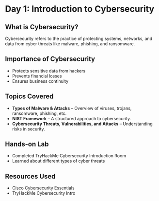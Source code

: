 # Day 1: Introduction to Cybersecurity  

##  What is Cybersecurity?  
Cybersecurity refers to the practice of protecting systems, networks, and data from cyber threats like malware, phishing, and ransomware.  

##  Importance of Cybersecurity  
- Protects sensitive data from hackers  
- Prevents financial losses  
- Ensures business continuity

## Topics Covered  
- **Types of Malware & Attacks** – Overview of viruses, trojans, ransomware, phishing, etc.  
- **NIST Framework** – A structured approach to cybersecurity.  
- **Cybersecurity Threats, Vulnerabilities, and Attacks** – Understanding risks in security.  

##  Hands-on Lab  
- Completed TryHackMe Cybersecurity Introduction Room  
- Learned about different types of cyber threats  

##  Resources Used  
- Cisco Cybersecurity Essentials  
- TryHackMe Cybersecurity Intro  
